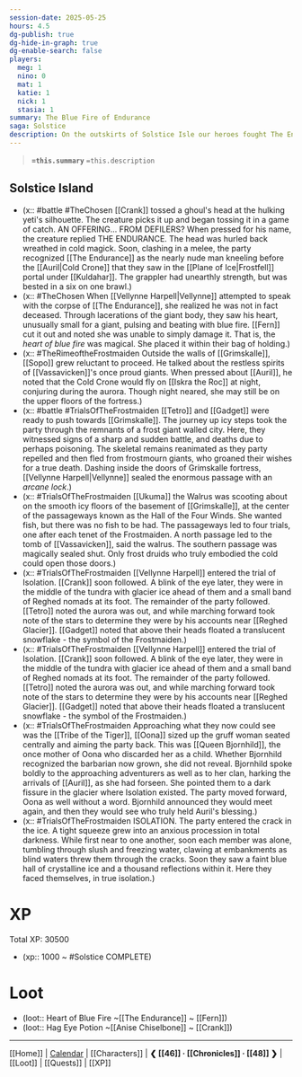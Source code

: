 ```yaml
---
session-date: 2025-05-25
hours: 4.5
dg-publish: true
dg-hide-in-graph: true
dg-enable-search: false
players:
  meg: 1
  nino: 0
  mat: 1
  katie: 1
  nick: 1
  stasia: 1
summary: The Blue Fire of Endurance
saga: Solstice
description: On the outskirts of Solstice Isle our heroes fought The Endurance — a Chillbringer, an Aspect of the Frostmaiden. While his body was destroyed, his heart remained, and Fern cut it out and placed it within their bag of holding. Pushing forward to Grimskalle, the party contended with frostmourn remnants of the once proud giants of Vassavicken. Soon they found themselves at the Hall of Four Winds, where Auril's trials began. Materializing near Reghed Glacier, perhaps in a dream, they were taunted by Bjornhilde of the Tiger Tribe before being guided to a dark crack in the ice. Within, they experienced Isolation.
---
```


> **`=this.summary`**
> `=this.description`

## Solstice Island
- (x::  #battle #TheChosen [[Crank]] tossed a ghoul's head at the hulking yeti's silhouette. The creature picks it up and began tossing it in a game of catch. AN OFFERING... FROM DEFILERS? When pressed for his name, the creature replied THE ENDURANCE. The head was hurled back wreathed in cold magick. Soon, clashing in a melee, the party recognized [[The Endurance]] as the nearly nude man kneeling before the [[Auril|Cold Crone]] that they saw in the [[Plane of Ice|Frostfell]] portal under [[Kuldahar]]. The grappler had unearthly strength, but was bested in a six on one brawl.)
- (x:: #TheChosen When [[Vellynne Harpell|Vellynne]] attempted to speak with the corpse of [[The Endurance]], she realized he was not in fact deceased. Through lacerations of the giant body, they saw his heart, unusually small for a giant, pulsing and beating with blue fire. [[Fern]] cut it out and noted she was unable to simply damage it. That is, the *heart of blue fire* was magical. She placed it within their bag of holding.)
- (x:: #TheRimeoftheFrostmaiden Outside the walls of [[Grimskalle]], [[Sopo]] grew reluctant to proceed. He talked about the restless spirits of [[Vassavicken]]'s once proud giants. When pressed about [[Auril]], he noted that the Cold Crone would fly on [[Iskra the Roc]] at night, conjuring during the aurora. Though night neared, she may still be on the upper floors of the fortress.)
- (x::  #battle #TrialsOfTheFrostmaiden [[Tetro]] and [[Gadget]] were ready to push towards [[Grimskalle]]. The journey up icy steps took the party through the remnants of a frost giant walled city. Here, they witnessed signs of a sharp and sudden battle, and deaths due to perhaps poisoning. The skeletal remains reanimated as they party repelled and then fled from frostmourn giants, who groaned their wishes for a true death. Dashing inside the doors of Grimskalle fortress, [[Vellynne Harpell|Vellynne]] sealed the enormous passage with an *arcane lock*.)
- (x::  #TrialsOfTheFrostmaiden [[Ukuma]] the Walrus was scooting about on the smooth icy floors of the basement of [[Grimskalle]], at the center of the passageways known as the Hall of the Four Winds. She wanted fish, but there was no fish to be had. The passageways led to four trials, one after each tenet of the Frostmaiden. A north passage led to the tomb of [[Vassavicken]], said the walrus. The southern passage was magically sealed shut. Only frost druids who truly embodied the cold could open those doors.)
- (x:: #TrialsOfTheFrostmaiden [[Vellynne Harpell]] entered the trial of Isolation. [[Crank]] soon followed. A blink of the eye later, they were in the middle of the tundra with glacier ice ahead of them and a small band of Reghed nomads at its foot. The remainder of the party followed. [[Tetro]] noted the aurora was out, and while marching forward took note of the stars to determine they were by his accounts near [[Reghed Glacier]]. [[Gadget]] noted that above their heads floated a translucent snowflake - the symbol of the Frostmaiden.)
- (x:: #TrialsOfTheFrostmaiden [[Vellynne Harpell]] entered the trial of Isolation. [[Crank]] soon followed. A blink of the eye later, they were in the middle of the tundra with glacier ice ahead of them and a small band of Reghed nomads at its foot. The remainder of the party followed. [[Tetro]] noted the aurora was out, and while marching forward took note of the stars to determine they were by his accounts near [[Reghed Glacier]]. [[Gadget]] noted that above their heads floated a translucent snowflake - the symbol of the Frostmaiden.)
- (x::  #TrialsOfTheFrostmaiden Approaching what they now could see was the [[Tribe of the Tiger]], [[Oona]] sized up the gruff woman seated centrally and aiming the party back. This was [[Queen Bjornhild]], the once mother of Oona who discarded her as a child. Whether Bjornhild recognized the barbarian now grown, she did not reveal. Bjornhild spoke boldly to the approaching adventurers as well as to her clan, harking the arrivals of [[Auril]], as she had forseen. She pointed them to a dark fissure in the glacier where Isolation existed. The party moved forward, Oona as well without a word. Bjornhild announced they would meet again, and then they would see who truly held Auril's blessing.)
- (x:: #TrialsOfTheFrostmaiden ISOLATION. The party entered the crack in the ice. A tight squeeze grew into an anxious procession in total darkness. While first near to one another, soon each member was alone, tumbling through slush and freezing water, clawing at embankments as blind waters threw them through the cracks. Soon they saw a faint blue hall of crystalline ice and a thousand reflections within it. Here they faced themselves, in true isolation.)

# XP
Total XP: 30500
- (xp:: 1000 ~ #Solstice COMPLETE) 

# Loot
- (loot::  Heart of Blue Fire ~[[The Endurance]] ~ [[Fern]])
- (loot::  Hag Eye Potion ~[[Anise Chiselbone]] ~ [[Crank]])

---
[[Home]] | [Calendar](https://app.fantasy-calendar.com/calendars/38f9e3f5098bac1f655a4fb4241f35eb) | [[Characters]] | **❮ [[46]] · [[Chronicles]] ·  [[48]] ❯** | [[Loot]] | [[Quests]]  | [[XP]]